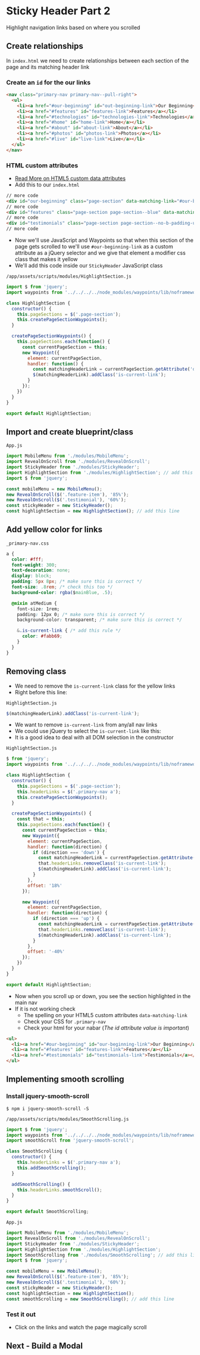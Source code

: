 # Sticky Header Part 2
Highlight navigation links based on where you scrolled

## Create relationships
In `index.html` we need to create relationships between each section of the page and its matching header link

### Create an `id` for the our links
```html
<nav class="primary-nav primary-nav--pull-right">
  <ul>
    <li><a href="#our-beginning" id="out-beginning-link">Our Beginning</a></li>
    <li><a href="#features" id="features-link">Features</a></li>
    <li><a href="#technologies" id="technologies-link">Technologies</a></li>
    <li><a href="#home" id="home-link">Home</a></li>
    <li><a href="#about" id="about-link">About</a></li>
    <li><a href="#photos" id="photos-link">Photos</a></li>
    <li><a href="#live" id="live-link">Live</a></li>
  </ul>
</nav>
```

### HTML custom attributes
* [Read More on HTML5 custom data attributes](http://html5doctor.com/html5-custom-data-attributes/)
* Add this to our `index.html`

```html
// more code
<div id="our-beginning" class="page-section" data-matching-link="#our-beginning-link">
// more code
<div id="features" class="page-section page-section--blue" data-matching-link="#features-link">
// more code
<div id="testimonials" class="page-section page-section--no-b-padding-until-large page-section--testimonials" data-matching-link="#testimonials-link">
// more code
```

* Now we'll use JavaScript and Waypoints so that when this section of the page gets scrolled to we'll use `#our-beginning-link` as a custom attribute as a jQuery selector and we give that element a modifier css class that makes it yellow
* We'll add this code inside our `StickyHeader` JavaScript class

`/app/assets/scripts/modules/HighlightSection.js`

```js
import $ from 'jquery';
import waypoints from '../../../../node_modules/waypoints/lib/noframework.waypoints';

class HighlightSection {
  constructor() {
    this.pageSections = $('.page-section');
    this.createPageSectionWaypoints();
  }

  createPageSectionWaypoints() {
    this.pageSections.each(function() {
      const currentPageSection = this;
      new Waypoint({
        element: currentPageSection,
        handler: function() {
          const matchingHeaderLink = currentPageSection.getAttribute('data-matching-link');
          $(matchingHeaderLink).addClass('is-current-link');
        }
      });
    })
  }
}

export default HighlightSection;
```

## Import and create blueprint/class
`App.js`

```js
import MobileMenu from './modules/MobileMenu';
import RevealOnScroll from './modules/RevealOnScroll';
import StickyHeader from './modules/StickyHeader';
import HighlightSection from './modules/HighlightSection'; // add this line
import $ from 'jquery';

const mobileMenu = new MobileMenu();
new RevealOnScroll($('.feature-item'), '85%');
new RevealOnScroll($('.testimonial'), '60%');
const stickyHeader = new StickyHeader();
const highlightSection = new HighlightSection(); // add this line
```

## Add yellow color for links
`_primary-nav.css`

```css
a {
  color: #fff;
  font-weight: 300;
  text-decoration: none;
  display: block;
  padding: 5px 8px; /* make sure this is correct */
  font-size: .8rem; /* check this too */
  background-color: rgba($mainBlue, .5);

  @mixin atMedium {
    font-size: 1rem;
    padding: 12px 0; /* make sure this is correct */
    background-color: transparent; /* make sure this is correct */

    &.is-current-link { /* add this rule */
      color: #fabb69;
    }
  }
}
```

## Removing class
* We need to remove the `is-current-link` class for the yellow links
* Right before this line:

`HighlightSection.js`

```js
$(matchingHeaderLink).addClass('is-current-link');
```

* We want to remove `is-current-link` from any/all nav links
* We could use jQuery to select the `is-current-link` like this:
* It is a good idea to deal with all DOM selection in the constructor

`HighlightSection.js`

```js
$ from 'jquery';
import waypoints from '../../../../node_modules/waypoints/lib/noframework.waypoints';

class HighlightSection {
  constructor() {
    this.pageSections = $('.page-section');
    this.headerLinks = $('.primary-nav a');
    this.createPageSectionWaypoints();
  }

  createPageSectionWaypoints() {
    const that = this;
    this.pageSections.each(function() {
      const currentPageSection = this;
      new Waypoint({
        element: currentPageSection,
        handler: function(direction) {
          if (direction === 'down') {
            const matchingHeaderLink = currentPageSection.getAttribute('data-matching-link');
            that.headerLinks.removeClass('is-current-link');
            $(matchingHeaderLink).addClass('is-current-link');
          }
        },
        offset: '18%'
      });

      new Waypoint({
        element: currentPageSection,
        handler: function(direction) {
          if (direction === 'up') {
            const matchingHeaderLink = currentPageSection.getAttribute('data-matching-link');
            that.headerLinks.removeClass('is-current-link');
            $(matchingHeaderLink).addClass('is-current-link');
          }
        },
        offset: '-40%'
      });
    })
  }
}

export default HighlightSection;
```

* Now when you scroll up or down, you see the section highlighted in the main nav
* If it is not working check
  - The spelling on your HTML5 custom attributes `data-matching-link`
  - Check your CSS for `.primary-nav`
  - Check your html for your nabar (_The id attribute value is important_)

```html
<ul>
  <li><a href="#our-beginning" id="our-beginning-link">Our Beginning</a></li>
  <li><a href="#features" id="features-link">Features</a></li>
  <li><a href="#testimonials" id="testimonials-link">Testimonials</a></li>
</ul>
```


## Implementing smooth scrolling
### Install jquery-smooth-scroll
`$ npm i jquery-smooth-scroll -S`

`/app/assets/scripts/modules/SmoothScrolling.js`

```js
import $ from 'jquery';
import waypoints from '../../../../node_modules/waypoints/lib/noframework.waypoints';
import smoothScroll from 'jquery-smooth-scroll';

class SmoothScrolling {
  constructor() {
    this.headerLinks = $('.primary-nav a');
    this.addSmoothScrolling();
  }

  addSmoothScrolling() {
    this.headerLinks.smoothScroll();
  }
}

export default SmoothScrolling;
```

`App.js`

```js
import MobileMenu from './modules/MobileMenu';
import RevealOnScroll from './modules/RevealOnScroll';
import StickyHeader from './modules/StickyHeader';
import HighlightSection from './modules/HighlightSection';
import SmoothScrolling from './modules/SmoothScrolling'; // add this line
import $ from 'jquery';

const mobileMenu = new MobileMenu();
new RevealOnScroll($('.feature-item'), '85%');
new RevealOnScroll($('.testimonial'), '60%');
const stickyHeader = new StickyHeader();
const highlightSection = new HighlightSection();
const smoothScrolling = new SmoothScrolling(); // add this line
```

### Test it out
* Click on the links and watch the page magically scroll

## Next - Build a Modal
